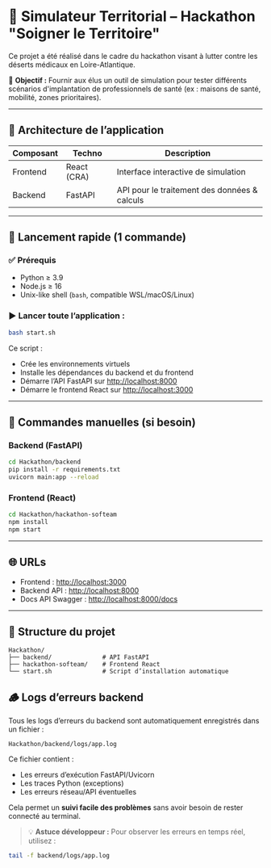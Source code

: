 # 🏥 Simulateur Territorial – Hackathon "Soigner le Territoire"

Ce projet a été réalisé dans le cadre du hackathon visant à lutter contre les déserts médicaux en Loire-Atlantique.

🎯 **Objectif :** Fournir aux élus un outil de simulation pour tester différents scénarios d'implantation de professionnels de santé (ex : maisons de santé, mobilité, zones prioritaires).

---

## 🧱 Architecture de l’application

| Composant | Techno      | Description                                  |
| --------- | ----------- | -------------------------------------------- |
| Frontend  | React (CRA) | Interface interactive de simulation          |
| Backend   | FastAPI     | API pour le traitement des données & calculs |

---

## 🚀 Lancement rapide (1 commande)

### ✅ Prérequis

- Python ≥ 3.9
- Node.js ≥ 16
- Unix-like shell (`bash`, compatible WSL/macOS/Linux)

### ▶️ Lancer toute l’application :

```bash
bash start.sh
```

Ce script :

- Crée les environnements virtuels
- Installe les dépendances du backend et du frontend
- Démarre l’API FastAPI sur [http://localhost:8000](http://localhost:8000)
- Démarre le frontend React sur [http://localhost:3000](http://localhost:3000)

---

## 🔧 Commandes manuelles (si besoin)

### Backend (FastAPI)

```bash
cd Hackathon/backend
pip install -r requirements.txt
uvicorn main:app --reload
```

### Frontend (React)

```bash
cd Hackathon/hackathon-softeam
npm install
npm start
```

---

## 🌐 URLs

- Frontend : [http://localhost:3000](http://localhost:3000)
- Backend API : [http://localhost:8000](http://localhost:8000)
- Docs API Swagger : [http://localhost:8000/docs](http://localhost:8000/docs)

---

## 📂 Structure du projet

```
Hackathon/
├── backend/              # API FastAPI
├── hackathon-softeam/    # Frontend React
└── start.sh              # Script d’installation automatique
```

## 🪵 Logs d’erreurs backend

Tous les logs d’erreurs du backend sont automatiquement enregistrés dans un fichier :

```
Hackathon/backend/logs/app.log
```

Ce fichier contient :

- Les erreurs d’exécution FastAPI/Uvicorn
- Les traces Python (exceptions)
- Les erreurs réseau/API éventuelles

Cela permet un **suivi facile des problèmes** sans avoir besoin de rester connecté au terminal.

> 💡 **Astuce développeur :** Pour observer les erreurs en temps réel, utilisez :

```bash
tail -f backend/logs/app.log
```
